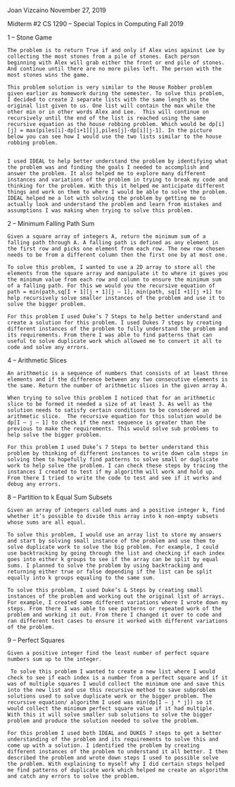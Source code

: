 













Joan Vizcaino 
November 27, 2019


Midterm #2
CS 1290 – Special Topics in Computing 
Fall 2019

















1 – Stone Game 

	The problem is to return True if and only if Alex wins against Lee by collecting the most stones from a pile of stones. Each person beginning with Alex will grab either the front or end pile of stones. And continue until there are no more piles left. The person with the most stones wins the game. 

	This problem solution is very similar to the House Robber problem given earlier as homework during the semester. To solve this problem, I decided to create 2 separate lists with the same length as the original list given to us. One list will contain the max while the other min or in other words Alex and Lee.  This will continue on recursively until the end of the list is reached using the same recursive equation as the house robbing problem. Which would be dp[i][j] = max(piles[i]-dp[i+1][j],piles[j]-dp[i][j-1]. In the picture below you can see how I would use the two lists similar to the house robbing problem. 


	I used IDEAL to help better understand the problem by identifying what the problem was and finding the goals I needed to accomplish and answer the problem. It also helped me to explore many different instances and variations of the problem in trying to break my code and thinking for the problem. With this it helped me anticipate different things and work on them to where I would be able to solve the problem. IDEAL helped me a lot with solving the problem by getting me to actually look and understand the problem and learn from mistakes and assumptions I was making when trying to solve this problem. 



2 – Minimum Falling Path Sum

	Given a square array of integers A, return the minimum sum of a falling path through A. A falling path is defined as any element in the first row and picks one element from each row. The new row chosen needs to be from a different column then the first one by at most one. 

	To solve this problem, I wanted to use a 2D array to store all the elements from the square array and manipulate it to where it gives you the minimum value from each row and column to ensure the minimum sum of a falling path. For this we would you the recursive equation of path = min(path,sq[I + 1][j + 1][j – 1], min(path, sq[I +1][j +1] to help recursively solve smaller instances of the problem and use it to solve the bigger problem. 

	For this problem I used Duke’s 7 Steps to help better understand and create a solution for this problem. I used Dukes 7 steps by creating different instances of the problem to fully understand the problem and its requirements. From there I was able to find patterns that can useful to solve duplicate work which allowed me to convert it all to code and solve any errors. 

4 – Arithmetic Slices 

	An arithmetic is a sequence of numbers that consists of at least three elements and if the difference between any two consecutive elements is the same. Return the number of arithmetic slices in the given array A. 

	When trying to solve this problem I noticed that for an arithmetic slice to be formed it needed a size of at least 3. As well as the solution needs to satisfy certain conditions to be considered an arithmetic slice.  The recursive equation for this solution would be dp[I – j – 1] to check if the next sequence is greater than the previous to make the requirements. This would solve sub problems to help solve the bigger problem. 

	For this problem I used Duke’s 7 Steps to better understand this problem by thinking of different instances to write down calm steps in solving them to hopefully find patterns to solve small or duplicate work to help solve the problem. I can check these steps by tracing the instances I created to test if my algorithm will work and hold up. From there I tried to write the code to test and see if it works and debug any errors. 

8 – Partition to k Equal Sum Subsets 

	Given an array of integers called nums and a positive integer k, find whether it’s possible to divide this array into k non-empty subsets whose sums are all equal. 

	To solve this problem, I would use an array list to store my answers and start by solving small instance of the problem and use them to solve duplicate work to solve the big problem. For example, I could use backtracking by going through the list and checking if each index goes into either k groups to see if the array can be split by equal sums. I planned to solve the problem by using backtracking and returning either true or false depending if the list can be split equally into k groups equaling to the same sum. 

	To solve this problem, I used Duke’s & Steps by creating small instances of the problem and working out the original list of arrays. For example, I created some different variations where I wrote down my steps. From there I was able to see patterns or repeated work of the problem and working it out. From there I changed it over to code and ran different test cases to ensure it worked with different variations of the problem. 

9 – Perfect Squares 

	Given a positive integer find the least number of perfect square numbers sum up to the integer. 

	 To solve this problem I wanted to create a new list where I would check to see if each index is a number from a perfect square and if it was of multiple squares I would collect the minimum one and save this into the new list and use this recursive method to save subproblem solutions used to solve duplicate work or the bigger problem. The recursive equation/ algorithm I used was min(dp[I – j * j]) so it would collect the minimum perfect square value if it had multiple. With this it will solve smaller sub solutions to solve the bigger problem and produce the solution needed to solve the problem. 

	For this problem I used both IDEAL and DUKES 7 steps to get a better understanding of the problem and its requirements to solve this and come up with a solution. I identified the problem by creating different instances of the problem to understand it all better. I then described the problem and wrote down steps I used to possible solve the problem. With explaining to myself why I did certain steps helped me find patterns of duplicate work which helped me create an algorithm and catch any errors to solve the problem. 
